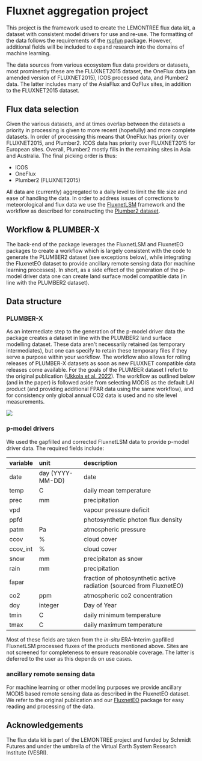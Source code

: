 # Fluxnet aggregation project

This project is the framework used to create the LEMONTREE flux data kit, a dataset with consistent model drivers for use and re-use. The formatting of the data follows the requirements of the [rsofun]() package. However, additional fields will be included to expand research into the domains of machine learning.

The data sources from various ecosystem flux data providers or datasets, most prominently these are the FLUXNET2015 dataset, the OneFlux data (an amended version of FLUXNET2015), ICOS processed data, and Plumber2 data. The latter includes many of the AsiaFlux and OzFlux sites, in addition to the FLUXNET2015 dataset.

## Flux data selection

Given the various datasets, and at times overlap between the datasets a priority in processing is given to more recent (hopefully) and more complete datasets. In order of processing this means that OneFlux has priority over FLUXNET2015, and Plumber2. ICOS data has priority over FLUXNET2015 for European sites. Overall, Plumber2 mostly fills in the remaining sites in Asia and Australia. The final picking order is thus:

-   ICOS
-   OneFlux
-   Plumber2 (FLUXNET2015)

All data are (currently) aggregated to a daily level to limit the file size and ease of handling the data. In order to address issues of corrections to meteorological and flux data we use the [FluxnetLSM]() framework and the workflow as described for constructing the [Plumber2 dataset]().

## Workflow & PLUMBER-X

The back-end of the package leverages the FluxnetLSM and FluxnetEO packages to create a workflow which is largely consistent with the code to generate the PLUMBER2 dataset (see exceptions below), while integrating the FluxnetEO dataset to provide ancillary remote sensing data (for machine learning processes). In short, as a side effect of the generation of the p-model driver data one can create land surface model compatible data (in line with the PLUMBER2 dataset).

## Data structure

### PLUMBER-X

As an intermediate step to the generation of the p-model driver data the package creates a dataset in line with the PLUMBER2 land surface modelling dataset. These data aren't necessarily retained (as temporary intermediates), but one can specify to retain these temporary files if they serve a purpose within your workflow. The workflow also allows for rolling releases of PLUMBER-X datasets as soon as new FLUXNET compatible data releases come available. For the goals of the PLUMBER dataset I refert to the original publication ([Ukkola et al. 2022](https://essd.copernicus.org/articles/14/449/2022/essd-14-449-2022.pdf)). The workflow as outlined below (and in the paper) is followed aside from selecting MODIS as the default LAI product (and providing additional FPAR data using the same workflow), and for consistency only global annual CO2 data is used and no site level measurements.

![](https://essd.copernicus.org/articles/14/449/2022/essd-14-449-2022-f01.png)

### p-model drivers

We used the gapfilled and corrected FluxnetLSM data to provide p-model driver data. The required fields include:

| variable | unit             | description                                                          |
|:---------|:-----------------|:---------------------------------------------------------------------|
| date     | day (YYYY-MM-DD) | date                                                                 |
| temp     | C                | daily mean temperature                                               |
| prec     | mm               | precipitation                                                        |
| vpd      |                  | vapour pressure deficit                                              |
| ppfd     |                  | photosynthetic photon flux density                                   |
| patm     | Pa               | atmospheric pressure                                                 |
| ccov     | %                | cloud cover                                                          |
| ccov_int | %                | cloud cover                                                          |
| snow     | mm               | precipitaton as snow                                                 |
| rain     | mm               | precipitation                                                        |
| fapar    |                  | fraction of photosynthetic active radiation (sourced from FluxnetEO) |
| co2      | ppm              | atmospheric co2 concentration                                        |
| doy      | integer          | Day of Year                                                          |
| tmin     | C                | daily minimum temperature                                            |
| tmax     | C                | daily maximum temperature                                            |

Most of these fields are taken from the *in-situ* ERA-Interim gapfilled FluxnetLSM processed fluxes of the products mentioned above. Sites are not screened for completeness to ensure reasonable coverage. The latter is deferred to the user as this depends on use cases.

### ancillary remote sensing data

For machine learning or other modelling purposes we provide ancillary MODIS based remote sensing data as described in the FluxnetEO dataset. We refer to the original publication and our [FluxnetEO]() package for easy reading and processing of the data.

## Acknowledgements

The flux data kit is part of the LEMONTREE project and funded by Schmidt Futures and under the umbrella of the Virtual Earth System Research Institute (VESRI).
